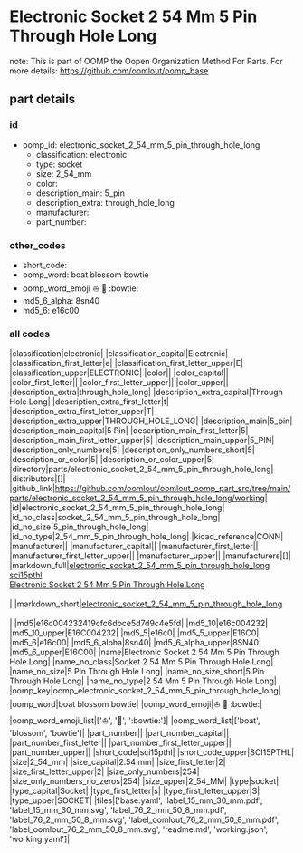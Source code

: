 # Electronic Socket 2 54 Mm 5 Pin Through Hole Long  

note: This is part of OOMP the Oopen Organization Method For Parts. For more details: https://github.com/oomlout/oomp_base

##  part details





### id
* oomp_id: electronic_socket_2_54_mm_5_pin_through_hole_long
  * classification: electronic
  * type: socket
  * size: 2_54_mm
  * color: 
  * description_main: 5_pin
  * description_extra: through_hole_long
  * manufacturer: 
  * part_number: 

### other_codes
* short_code: 
* oomp_word: boat blossom bowtie
* oomp_word_emoji :boat: :blossom: :bowtie:
* md5_6_alpha: 8sn40
* md5_6: e16c00

### all codes 
|classification|electronic|
|classification_capital|Electronic|
|classification_first_letter|e|
|classification_first_letter_upper|E|
|classification_upper|ELECTRONIC|
|color||
|color_capital||
|color_first_letter||
|color_first_letter_upper||
|color_upper||
|description_extra|through_hole_long|
|description_extra_capital|Through Hole Long|
|description_extra_first_letter|t|
|description_extra_first_letter_upper|T|
|description_extra_upper|THROUGH_HOLE_LONG|
|description_main|5_pin|
|description_main_capital|5 Pin|
|description_main_first_letter|5|
|description_main_first_letter_upper|5|
|description_main_upper|5_PIN|
|description_only_numbers|5|
|description_only_numbers_short|5|
|description_or_color|5|
|description_or_color_upper|5|
|directory|parts/electronic_socket_2_54_mm_5_pin_through_hole_long|
|distributors|[]|
|github_link|https://github.com/oomlout/oomlout_oomp_part_src/tree/main/parts/electronic_socket_2_54_mm_5_pin_through_hole_long/working|
|id|electronic_socket_2_54_mm_5_pin_through_hole_long|
|id_no_class|socket_2_54_mm_5_pin_through_hole_long|
|id_no_size|5_pin_through_hole_long|
|id_no_type|2_54_mm_5_pin_through_hole_long|
|kicad_reference|CONN|
|manufacturer||
|manufacturer_capital||
|manufacturer_first_letter||
|manufacturer_first_letter_upper||
|manufacturer_upper||
|manufacturers|[]|
|markdown_full|[electronic_socket_2_54_mm_5_pin_through_hole_long](https://github.com/oomlout/oomlout_oomp_part_src/tree/main/parts/electronic_socket_2_54_mm_5_pin_through_hole_long/working)<br>[sci15pthl](https://github.com/oomlout/oomlout_oomp_part_src/tree/main/parts/electronic_socket_2_54_mm_5_pin_through_hole_long/working)<br>[Electronic Socket 2 54 Mm 5 Pin Through Hole Long](https://github.com/oomlout/oomlout_oomp_part_src/tree/main/parts/electronic_socket_2_54_mm_5_pin_through_hole_long/working)<br><br>|
|markdown_short|[electronic_socket_2_54_mm_5_pin_through_hole_long](https://github.com/oomlout/oomlout_oomp_part_src/tree/main/parts/electronic_socket_2_54_mm_5_pin_through_hole_long/working)<br><br>|
|md5|e16c004232419cfc6dbce5d7d9c4e5fd|
|md5_10|e16c004232|
|md5_10_upper|E16C004232|
|md5_5|e16c0|
|md5_5_upper|E16C0|
|md5_6|e16c00|
|md5_6_alpha|8sn40|
|md5_6_alpha_upper|8SN40|
|md5_6_upper|E16C00|
|name|Electronic Socket 2 54 Mm 5 Pin Through Hole Long|
|name_no_class|Socket 2 54 Mm 5 Pin Through Hole Long|
|name_no_size|5 Pin Through Hole Long|
|name_no_size_short|5 Pin Through Hole Long|
|name_no_type|2 54 Mm 5 Pin Through Hole Long|
|oomp_key|oomp_electronic_socket_2_54_mm_5_pin_through_hole_long|
|oomp_word|boat blossom bowtie|
|oomp_word_emoji|:boat: :blossom: :bowtie:|
|oomp_word_emoji_list|[':boat:', ':blossom:', ':bowtie:']|
|oomp_word_list|['boat', 'blossom', 'bowtie']|
|part_number||
|part_number_capital||
|part_number_first_letter||
|part_number_first_letter_upper||
|part_number_upper||
|short_code|sci15pthl|
|short_code_upper|SCI15PTHL|
|size|2_54_mm|
|size_capital|2.54 mm|
|size_first_letter|2|
|size_first_letter_upper|2|
|size_only_numbers|254|
|size_only_numbers_no_zeros|254|
|size_upper|2_54_MM|
|type|socket|
|type_capital|Socket|
|type_first_letter|s|
|type_first_letter_upper|S|
|type_upper|SOCKET|
|files|['base.yaml', 'label_15_mm_30_mm.pdf', 'label_15_mm_30_mm.svg', 'label_76_2_mm_50_8_mm.pdf', 'label_76_2_mm_50_8_mm.svg', 'label_oomlout_76_2_mm_50_8_mm.pdf', 'label_oomlout_76_2_mm_50_8_mm.svg', 'readme.md', 'working.json', 'working.yaml']|
